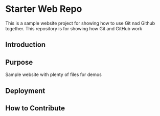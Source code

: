 # Starter Web Repo

This is a sample website project for showing how to use Git nad Github together.
This repository is for showing how Git and GitHub work

## Introduction

## Purpose

Sample website with plenty of files for demos

## Deployment

## How to Contribute